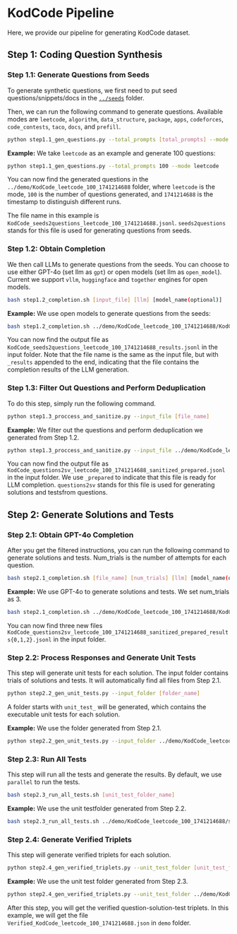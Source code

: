 # KodCode Pipeline

Here, we provide our pipeline for generating KodCode dataset.

## Step 1: Coding Question Synthesis

### Step 1.1: Generate Questions from Seeds

To generate synthetic questions, we first need to put seed questions/snippets/docs in the [`../seeds`](../seeds) folder.

Then, we can run the following command to generate questions. Available modes are `leetcode`, `algorithm`, `data_structure`, `package`, `apps`, `codeforces`, `code_contests`, `taco`, `docs`, and `prefill`.

```bash
python step1.1_gen_questions.py --total_prompts [total_prompts] --mode [mode]
```

**Example:** We take `leetcode` as an example and generate 100 questions:

```bash
python step1.1_gen_questions.py --total_prompts 100 --mode leetcode
```

You can now find the generated questions in the `../demo/KodCode_leetcode_100_1741214688` folder, where `leetcode` is the mode, `100` is the number of questions generated, and `1741214688` is the timestamp to distinguish different runs.

The file name in this example is `KodCode_seeds2questions_leetcode_100_1741214688.jsonl`. `seeds2questions` stands for this file is used for generating questions from seeds.

### Step 1.2: Obtain Completion

We then call LLMs to generate questions from the seeds. You can choose to use either GPT-4o (set llm as `gpt`) or open models (set llm as `open_model`). Current we support `vllm`, `huggingface` and `together` engines for open models.

```bash
bash step1.2_completion.sh [input_file] [llm] [model_name(optional)]
```

**Example:** We use open models to generate questions from the seeds:

```bash
bash step1.2_completion.sh ../demo/KodCode_leetcode_100_1741214688/KodCode_seeds2questions_leetcode_100_1741214688.jsonl open_model
```

You can now find the output file as `KodCode_seeds2questions_leetcode_100_1741214688_results.jsonl` in the input folder. Note that the file name is the same as the input file, but with `_results` appended to the end, indicating that the file contains the completion results of the LLM generation.

### Step 1.3: Filter Out Questions and Perform Deduplication

To do this step, simply run the following command.

```bash
python step1.3_proccess_and_sanitize.py --input_file [file_name]
```

**Example:** We filter out the questions and perform deduplication we generated from Step 1.2.

```bash
python step1.3_proccess_and_sanitize.py --input_file ../demo/KodCode_leetcode_100_1741214688/KodCode_seeds2questions_leetcode_100_1741214688_results.jsonl
```

You can now find the output file as `KodCode_questions2sv_leetcode_100_1741214688_sanitized_prepared.jsonl` in the input folder. We use `_prepared` to indicate that this file is ready for LLM completion. `questions2sv` stands for this file is used for generating solutions and testsfrom questions.

## Step 2: Generate Solutions and Tests

### Step 2.1: Obtain GPT-4o Completion

After you get the filtered instructions, you can run the following command to generate solutions and tests. Num_trials is the number of attempts for each question.

```bash
bash step2.1_completion.sh [file_name] [num_trials] [llm] [model_name(optional)]
```

**Example:** We use GPT-4o to generate solutions and tests. We set num_trials as 3.

```bash
bash step2.1_completion.sh ../demo/KodCode_leetcode_100_1741214688/KodCode_questions2sv_leetcode_100_1741214688_sanitized_prepared.jsonl 3 gpt
```

You can now find three new files `KodCode_questions2sv_leetcode_100_1741214688_sanitized_prepared_results{0,1,2}.jsonl` in the input folder.

### Step 2.2: Process Responses and Generate Unit Tests

This step will generate unit tests for each solution. The input folder contains trials of solutions and tests. It will automatically find all files from Step 2.1.

```bash
python step2.2_gen_unit_tests.py --input_folder [folder_name]
```

A folder starts with `unit_test_` will be generated, which contains the executable unit tests for each solution.

**Example:** We use the folder generated from Step 2.1.

```bash
python step2.2_gen_unit_tests.py --input_folder ../demo/KodCode_leetcode_100_1741214688
```

### Step 2.3: Run All Tests

This step will run all the tests and generate the results. By default, we use `parallel` to run the tests.

```bash
bash step2.3_run_all_tests.sh [unit_test_folder_name]
```

**Example:** We use the unit testfolder generated from Step 2.2.

```bash
bash step2.3_run_all_tests.sh ../demo/KodCode_leetcode_100_1741214688/self_verification_KodCode_leetcode_100_1741214688
```

### Step 2.4: Generate Verified Triplets

This step will generate verified triplets for each solution.

```bash
python step2.4_gen_verified_triplets.py --unit_test_folder [unit_test_folder_name]
```

**Example:** We use the unit test folder generated from Step 2.3.

```bash
python step2.4_gen_verified_triplets.py --unit_test_folder ../demo/KodCode_leetcode_100_1741214688/self_verification_KodCode_leetcode_100_1741214688
```

After this step, you will get the verified question-solution-test triplets. In this example, we will get the file `Verified_KodCode_leetcode_100_1741214688.json` in `demo` folder.
